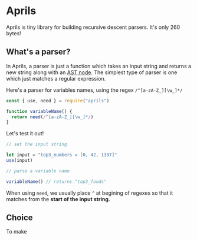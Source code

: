 # Aprils

Aprils is tiny library for building recursive descent parsers. It's only 260 bytes!


## What's a parser?

In Aprils, a parser is just a function which takes an input string and returns a new string along with an [AST node](https://en.wikipedia.org/wiki/Abstract_syntax_tree). The simplest type of parser is one which just matches a regular expression.

Here's a parser for variables names, using the regex `/^[a-zA-Z_][\w_]*/`  

```js
const { use, need } = require("aprils")

function variableName() {
  return need(/^[a-zA-Z_][\w_]*/)
}
```

Let's test it out!

```js
// set the input string

let input = "top3_numbers = [0, 42, 1337]"
use(input)

// parse a variable name

variableName() // returns "top3_foods"
```

When using `need`, we usually place `^` at begining of regexes so that it matches from the **start of the input string.**


## Choice

To make 
